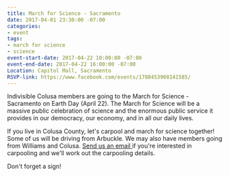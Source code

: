 ```yaml
---
title: March for Science - Sacramento
date: 2017-04-01 23:30:00 -07:00
categories:
- event
tags:
- march for science
- science
event-start-date: 2017-04-22 10:00:00 -07:00
event-end-date: 2017-04-22 16:00:00 -07:00
Location: Capitol Mall, Sacramento
RSVP-link: https://www.facebook.com/events/1788453908141585/
---
```


Indivisible Colusa members are going to the March for Science - Sacramento on Earth Day (April 22). The March for Science will be a massive public celebration of science and the enormous public service it provides in our democracy, our economy, and in all our daily lives.

If you live in Colusa County, let's carpool and march for science together! Some of us will be driving from Arbuckle. We may also have members going from Williams and Colusa. [Send us an email ](mailto:indivisiblecolusa@gmail.com)if you're interested in carpooling and we'll work out the carpooling details. 

Don't forget a sign!
